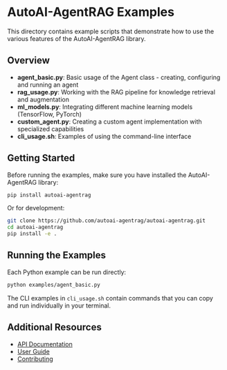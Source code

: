 # AutoAI-AgentRAG Examples

This directory contains example scripts that demonstrate how to use the various features of the AutoAI-AgentRAG library.

## Overview

- **agent_basic.py**: Basic usage of the Agent class - creating, configuring and running an agent
- **rag_usage.py**: Working with the RAG pipeline for knowledge retrieval and augmentation
- **ml_models.py**: Integrating different machine learning models (TensorFlow, PyTorch)
- **custom_agent.py**: Creating a custom agent implementation with specialized capabilities
- **cli_usage.sh**: Examples of using the command-line interface

## Getting Started

Before running the examples, make sure you have installed the AutoAI-AgentRAG library:

```bash
pip install autoai-agentrag
```

Or for development:

```bash
git clone https://github.com/autoai-agentrag/autoai-agentrag.git
cd autoai-agentrag
pip install -e .
```

## Running the Examples

Each Python example can be run directly:

```bash
python examples/agent_basic.py
```

The CLI examples in `cli_usage.sh` contain commands that you can copy and run individually in your terminal.

## Additional Resources

- [API Documentation](https://autoai-agentrag.readthedocs.io/en/latest/api/)
- [User Guide](https://autoai-agentrag.readthedocs.io/en/latest/guide/)
- [Contributing](https://autoai-agentrag.readthedocs.io/en/latest/contributing/)

